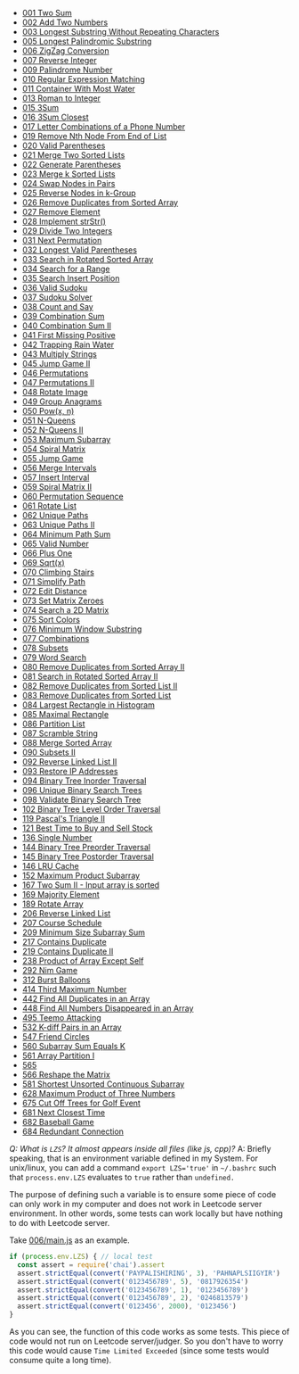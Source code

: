 - [001 Two Sum](./001)
- [002 Add Two Numbers](./002)
- [003 Longest Substring Without Repeating Characters](./003)
- [005 Longest Palindromic Substring](./005)
- [006 ZigZag Conversion](./006)
- [007 Reverse Integer](./007)
- [009 Palindrome Number](./009)
- [010 Regular Expression Matching](./010)
- [011 Container With Most Water ](./011)
- [013 Roman to Integer](./013)
- [015 3Sum](./015)
- [016 3Sum Closest](./016)
- [017 Letter Combinations of a Phone Number](./017)
- [019 Remove Nth Node From End of List](./019)
- [020 Valid Parentheses](./020)
- [021 Merge Two Sorted Lists](./021)
- [022 Generate Parentheses](./022)
- [023 Merge k Sorted Lists](./023)
- [024 Swap Nodes in Pairs](./024)
- [025 Reverse Nodes in k-Group](./025)
- [026 Remove Duplicates from Sorted Array](./026)
- [027 Remove Element](./027)
- [028 Implement strStr()](./028)
- [029 Divide Two Integers](./029)
- [031 Next Permutation](./031)
- [032 Longest Valid Parentheses](./032)
- [033 Search in Rotated Sorted Array](./033)
- [034 Search for a Range ](./034)
- [035 Search Insert Position](./035)
- [036 Valid Sudoku](./036)
- [037 Sudoku Solver](./037)
- [038 Count and Say](./038)
- [039 Combination Sum](./039)
- [040 Combination Sum II](./040)
- [041 First Missing Positive](./041)
- [042 Trapping Rain Water](./042)
- [043 Multiply Strings](./043)
- [045 Jump Game II](./045)
- [046 Permutations](./046)
- [047 Permutations II](./047)
- [048 Rotate Image](./048)
- [049 Group Anagrams](./049)
- [050 Pow(x, n)](./050)
- [051 N-Queens](./051)
- [052 N-Queens II](./052)
- [053 Maximum Subarray](./053)
- [054 Spiral Matrix](./054)
- [055 Jump Game](./055)
- [056 Merge Intervals](./056)
- [057 Insert Interval](./057)
- [059 Spiral Matrix II](./059)
- [060 Permutation Sequence](./060)
- [061 Rotate List](./061)
- [062 Unique Paths](./062)
- [063 Unique Paths II](./063)
- [064 Minimum Path Sum](./064)
- [065 Valid Number](./065)
- [066 Plus One](./066)
- [069 Sqrt(x)](./069)
- [070 Climbing Stairs](./070)
- [071 Simplify Path](./071)
- [072 Edit Distance](./072)
- [073 Set Matrix Zeroes](./073)
- [074 Search a 2D Matrix](./074)
- [075 Sort Colors](./075)
- [076 Minimum Window Substring](./076)
- [077 Combinations](./077)
- [078 Subsets](./078)
- [079 Word Search](./079)
- [080 Remove Duplicates from Sorted Array II](./080)
- [081 Search in Rotated Sorted Array II](./081)
- [082 Remove Duplicates from Sorted List II](./082)
- [083 Remove Duplicates from Sorted List](./083)
- [084 Largest Rectangle in Histogram](./084)
- [085 Maximal Rectangle](./085)
- [086 Partition List](./086)
- [087 Scramble String](./087)
- [088 Merge Sorted Array](./088)
- [090 Subsets II](./090)
- [092 Reverse Linked List II](./092)
- [093 Restore IP Addresses](./093)
- [094 Binary Tree Inorder Traversal](./094)
- [096 Unique Binary Search Trees](./096)
- [098 Validate Binary Search Tree](./098)
- [102 Binary Tree Level Order Traversal](./102)
- [119 Pascal's Triangle II](./119)
- [121 Best Time to Buy and Sell Stock](./121)
- [136 Single Number](./136)
- [144 Binary Tree Preorder Traversal](./144)
- [145 Binary Tree Postorder Traversal](./145)
- [146 LRU Cache](,.146)
- [152 Maximum Product Subarray](./152)
- [167 Two Sum II - Input array is sorted](./167)
- [169 Majority Element](./169)
- [189 Rotate Array](./189)
- [206 Reverse Linked List](./206)
- [207 Course Schedule](./207)
- [209 Minimum Size Subarray Sum](./209)
- [217 Contains Duplicate](./217)
- [219 Contains Duplicate II](./219)
- [238 Product of Array Except Self](./238)
- [292 Nim Game](./292)
- [312 Burst Balloons](./312)
- [414 Third Maximum Number](./414)
- [442 Find All Duplicates in an Array](./442)
- [448 Find All Numbers Disappeared in an Array](./448)
- [495 Teemo Attacking](./495)
- [532 K-diff Pairs in an Array](./532)
- [547 Friend Circles](./547)
- [560 Subarray Sum Equals K](./560)
- [561 Array Partition I](./561)
- [565](./565)
- [566 Reshape the Matrix](./566)
- [581 Shortest Unsorted Continuous Subarray](./581)
- [628 Maximum Product of Three Numbers](./628)
- [675 Cut Off Trees for Golf Event](./675)
- [681 Next Closest Time](./681)
- [682 Baseball Game](./682)
- [684 Redundant Connection](./684)

*Q: What is `LZS`? It almost appears inside all files (like js, cpp)?*
A: Briefly speaking, that is an environment variable defined in my System. For unix/linux, you can add a command `export LZS='true'` in `~/.bashrc` such that `process.env.LZS` evaluates to `true` rather than `undefined.`

The purpose of defining such a variable is to ensure some piece of code can only work in my computer and does not work in Leetcode server environment. In other words, some tests can work locally but have nothing to do with Leetcode server.

Take [006/main.js](./006/main.js) as an example.
```js
if (process.env.LZS) { // local test
  const assert = require('chai').assert
  assert.strictEqual(convert('PAYPALISHIRING', 3), 'PAHNAPLSIIGYIR')
  assert.strictEqual(convert('0123456789', 5), '0817926354')
  assert.strictEqual(convert('0123456789', 1), '0123456789')
  assert.strictEqual(convert('0123456789', 2), '0246813579')
  assert.strictEqual(convert('0123456', 2000), '0123456')
}
```

As you can see, the function of this code works as some tests. This piece of code would not run on Leetcode server/judger. So you don't have to worry this code would cause `Time Limited Exceeded` (since some tests would consume quite a long time).
